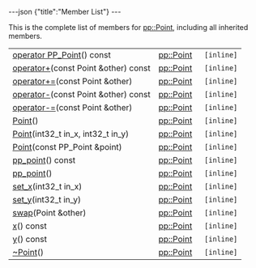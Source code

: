 ---json {"title":"Member List"} ---

This is the complete list of members for <a href="/docs/native-client/pepper_stable/cpp/classpp_1_1_point/" class="el">pp::Point</a>, including all inherited members.

<table><tbody><tr class="odd"><td><a href="/docs/native-client/pepper_stable/cpp/classpp_1_1_point#a2d5803331cba5ef9f6fea1dca3fb0773" class="el">operator PP_Point</a>() const</td><td><a href="/docs/native-client/pepper_stable/cpp/classpp_1_1_point/" class="el">pp::Point</a></td><td><code> [inline]</code></td></tr><tr class="even"><td><a href="/docs/native-client/pepper_stable/cpp/classpp_1_1_point#a7f2e778a029a9c6303f9606c165bcd73" class="el">operator+</a>(const Point &amp;other) const</td><td><a href="/docs/native-client/pepper_stable/cpp/classpp_1_1_point/" class="el">pp::Point</a></td><td><code> [inline]</code></td></tr><tr class="odd"><td><a href="/docs/native-client/pepper_stable/cpp/classpp_1_1_point#a560a8ea46bd77f995f201437e78c26a9" class="el">operator+=</a>(const Point &amp;other)</td><td><a href="/docs/native-client/pepper_stable/cpp/classpp_1_1_point/" class="el">pp::Point</a></td><td><code> [inline]</code></td></tr><tr class="even"><td><a href="/docs/native-client/pepper_stable/cpp/classpp_1_1_point#a098ba0a739056bec9da6706e7be28f2b" class="el">operator-</a>(const Point &amp;other) const</td><td><a href="/docs/native-client/pepper_stable/cpp/classpp_1_1_point/" class="el">pp::Point</a></td><td><code> [inline]</code></td></tr><tr class="odd"><td><a href="/docs/native-client/pepper_stable/cpp/classpp_1_1_point#a94cb2c93b7ab92c441bb4fc49a4223a3" class="el">operator-=</a>(const Point &amp;other)</td><td><a href="/docs/native-client/pepper_stable/cpp/classpp_1_1_point/" class="el">pp::Point</a></td><td><code> [inline]</code></td></tr><tr class="even"><td><a href="/docs/native-client/pepper_stable/cpp/classpp_1_1_point#a0175483c538fdf65c7bd056f0dc25b90" class="el">Point</a>()</td><td><a href="/docs/native-client/pepper_stable/cpp/classpp_1_1_point/" class="el">pp::Point</a></td><td><code> [inline]</code></td></tr><tr class="odd"><td><a href="/docs/native-client/pepper_stable/cpp/classpp_1_1_point#a18c7d4691920879ed45bde20b79c8d76" class="el">Point</a>(int32_t in_x, int32_t in_y)</td><td><a href="/docs/native-client/pepper_stable/cpp/classpp_1_1_point/" class="el">pp::Point</a></td><td><code> [inline]</code></td></tr><tr class="even"><td><a href="/docs/native-client/pepper_stable/cpp/classpp_1_1_point#a3d572a358d2f3ce860bc7d0406e1c1da" class="el">Point</a>(const PP_Point &amp;point)</td><td><a href="/docs/native-client/pepper_stable/cpp/classpp_1_1_point/" class="el">pp::Point</a></td><td><code> [inline]</code></td></tr><tr class="odd"><td><a href="/docs/native-client/pepper_stable/cpp/classpp_1_1_point#a1e25e160421a213924a4956a1d8da8b8" class="el">pp_point</a>() const</td><td><a href="/docs/native-client/pepper_stable/cpp/classpp_1_1_point/" class="el">pp::Point</a></td><td><code> [inline]</code></td></tr><tr class="even"><td><a href="/docs/native-client/pepper_stable/cpp/classpp_1_1_point#afff81b0164d11767c03a49e8e6ee3509" class="el">pp_point</a>()</td><td><a href="/docs/native-client/pepper_stable/cpp/classpp_1_1_point/" class="el">pp::Point</a></td><td><code> [inline]</code></td></tr><tr class="odd"><td><a href="/docs/native-client/pepper_stable/cpp/classpp_1_1_point#a1282f3331d3565beafd7e939d6ffcac7" class="el">set_x</a>(int32_t in_x)</td><td><a href="/docs/native-client/pepper_stable/cpp/classpp_1_1_point/" class="el">pp::Point</a></td><td><code> [inline]</code></td></tr><tr class="even"><td><a href="/docs/native-client/pepper_stable/cpp/classpp_1_1_point#af3e1a26a8dd635d8c77c5f86d81deb3c" class="el">set_y</a>(int32_t in_y)</td><td><a href="/docs/native-client/pepper_stable/cpp/classpp_1_1_point/" class="el">pp::Point</a></td><td><code> [inline]</code></td></tr><tr class="odd"><td><a href="/docs/native-client/pepper_stable/cpp/classpp_1_1_point#a197414e35cbd23b762fb04cb39bb2296" class="el">swap</a>(Point &amp;other)</td><td><a href="/docs/native-client/pepper_stable/cpp/classpp_1_1_point/" class="el">pp::Point</a></td><td><code> [inline]</code></td></tr><tr class="even"><td><a href="/docs/native-client/pepper_stable/cpp/classpp_1_1_point#a802963acd6223e5520c4e93a0ae7c1ab" class="el">x</a>() const</td><td><a href="/docs/native-client/pepper_stable/cpp/classpp_1_1_point/" class="el">pp::Point</a></td><td><code> [inline]</code></td></tr><tr class="odd"><td><a href="/docs/native-client/pepper_stable/cpp/classpp_1_1_point#a870a9bfcf7a54c18f4e5f382f69fc60d" class="el">y</a>() const</td><td><a href="/docs/native-client/pepper_stable/cpp/classpp_1_1_point/" class="el">pp::Point</a></td><td><code> [inline]</code></td></tr><tr class="even"><td><a href="/docs/native-client/pepper_stable/cpp/classpp_1_1_point#abd093db1c01b63642cf8a8b73620626e" class="el">~Point</a>()</td><td><a href="/docs/native-client/pepper_stable/cpp/classpp_1_1_point/" class="el">pp::Point</a></td><td><code> [inline]</code></td></tr></tbody></table>
